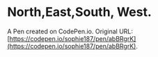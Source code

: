 # North,East,South, West.

A Pen created on CodePen.io. Original URL: [https://codepen.io/sophie187/pen/abBRgrK](https://codepen.io/sophie187/pen/abBRgrK).


